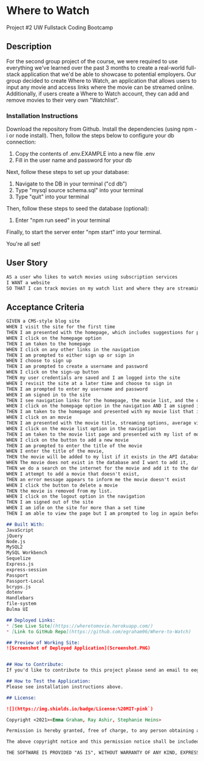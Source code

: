 # Where to Watch
Project #2 UW Fullstack Coding Bootcamp

## Description
For the second group project of the course, we were required to use everything we've learned over the past 3 months to create a real-world full-stack application that we'd be able to showcase to potential employers. Our group decided to create Where to Watch, an application that allows users to input any movie and access links where the movie can be streamed online. Additionally, if users create a Where to Watch account, they can add and remove movies to their very own "Watchlist". 

### Installation Instructions 
Download the repository from Github. Install the dependencies (using npm -i or node install). Then, follow the steps below to configure your db connection:

1. Copy the contents of .env.EXAMPLE into a new file .env
2. Fill in the user name and password for your db

Next, follow these steps to set up your database:
1. Navigate to the DB in your terminal ("cd db")
2. Type "mysql source schema.sql" into your terminal
3. Type "quit" into your terminal

Then, follow these steps to seed the database (optional):
1. Enter "npm run seed" in your terminal

Finally, to start the server enter "npm start" into your terminal.

You're all set!

## User Story
```md
AS a user who likes to watch movies using subscription services
I WANT a website 
SO THAT I can track movies on my watch list and where they are streaming
```
## Acceptance Criteria

```md
GIVEN a CMS-style blog site
WHEN I visit the site for the first time
THEN I am presented with the homepage, which includes suggestions for popular movies; navigation links for the homepage and my movie list; and the option to log in
WHEN I click on the homepage option
THEN I am taken to the homepage
WHEN I click on any other links in the navigation
THEN I am prompted to either sign up or sign in
WHEN I choose to sign up
THEN I am prompted to create a username and password
WHEN I click on the sign-up button
THEN my user credentials are saved and I am logged into the site
WHEN I revisit the site at a later time and choose to sign in
THEN I am prompted to enter my username and password
WHEN I am signed in to the site
THEN I see navigation links for the homepage, the movie list, and the option to log out
WHEN I click on the homepage option in the navigation AND I am signed in
THEN I am taken to the homepage and presented with my movie list that include where specific movies of my choice are being streamed 
WHEN I click on an movie
THEN I am presented with the movie title, streaming options, average viewer ratings
WHEN I click on the movie list option in the navigation
THEN I am taken to the movie list page and presented with my list of movies, ability to remove a move from the list, and the ability to add a movie to the list
WHEN I click on the button to add a new movie
THEN I am prompted to enter the title of the movie
WHEN I enter the title of the movie, 
THEN the movie will be added to my list if it exists in the API database
WHEN The movie does not exist in the database and I want to add it, 
THEN we do a search on the internet for the movie and add it to the database
WHEN I attempt to add a movie that doesn't exist, 
THEN an error message appears to inform me the movie doesn't exist
WHEN I click the button to delete a movie
THEN the movie is removed from my list. 
WHEN I click on the logout option in the navigation
THEN I am signed out of the site
WHEN I am idle on the site for more than a set time
THEN I am able to view the page but I am prompted to log in again before I can add, update, or delete from my movie watchlist

## Built With:
JavaScript
jQuery
Node.js
MySQL2
MySQL Workbench
Sequelize
Express.js
express-session
Passport
Passport-Local
bcryps.js
dotenv
Handlebars
file-system
Bulma UI

## Deployed Links:
* [See Live Site](https://wheretomovie.herokuapp.com/)
* [Link to GitHub Repo](https://github.com/egraham96/Where-to-Watch)

## Preview of Working Site:
![Screenshot of Deployed Application](Screenshot.PNG)


## How to Contribute:
If you'd like to contribute to this project please send an email to eeg4@uw.edu.

## How to Test the Application:
Please see installation instructions above. 

## License:

![](https://img.shields.io/badge/License:%20MIT-pink`)

Copyright <2021><Emma Graham, Ray Ashir, Stephanie Heins>

Permission is hereby granted, free of charge, to any person obtaining a copy of this software and associated documentation files (the "Software"), to deal in the Software without restriction, including without limitation the rights to use, copy, modify, merge, publish, distribute, sublicense, and/or sell copies of the Software, and to permit persons to whom the Software is furnished to do so, subject to the following conditions:

The above copyright notice and this permission notice shall be included in all copies or substantial portions of the Software.

THE SOFTWARE IS PROVIDED "AS IS", WITHOUT WARRANTY OF ANY KIND, EXPRESS OR IMPLIED, INCLUDING BUT NOT LIMITED TO THE WARRANTIES OF MERCHANTABILITY, FITNESS FOR A PARTICULAR PURPOSE AND NONINFRINGEMENT. IN NO EVENT SHALL THE AUTHORS OR COPYRIGHT HOLDERS BE LIABLE FOR ANY CLAIM, DAMAGES OR OTHER LIABILITY, WHETHER IN AN ACTION OF CONTRACT, TORT OR OTHERWISE, ARISING FROM, OUT OF OR IN CONNECTION WITH THE SOFTWARE OR THE USE OR OTHER DEALINGS IN THE SOFTWARE.



